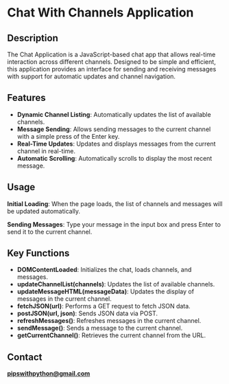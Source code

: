 # Chat With Channels Application

## Description

The Chat Application is a JavaScript-based chat app that allows real-time interaction across different channels. Designed to be simple and efficient, this application provides an interface for sending and receiving messages with support for automatic updates and channel navigation.

## Features

- **Dynamic Channel Listing**: Automatically updates the list of available channels.
- **Message Sending**: Allows sending messages to the current channel with a simple press of the Enter key.
- **Real-Time Updates**: Updates and displays messages from the current channel in real-time.
- **Automatic Scrolling**: Automatically scrolls to display the most recent message.

## Usage

**Initial Loading**: When the page loads, the list of channels and messages will be updated automatically.

**Sending Messages**: Type your message in the input box and press Enter to send it to the current channel.

## Key Functions

- **DOMContentLoaded**: Initializes the chat, loads channels, and messages.
- **updateChannelList(channels)**: Updates the list of available channels.
- **updateMessageHTML(messageData)**: Updates the display of messages in the current channel.
- **fetchJSON(url)**: Performs a GET request to fetch JSON data.
- **postJSON(url, json)**: Sends JSON data via POST.
- **refreshMessages()**: Refreshes messages in the current channel.
- **sendMessage()**: Sends a message to the current channel.
- **getCurrentChannel()**: Retrieves the current channel from the URL.

## Contact

**pipswithpython@gmail.com**
